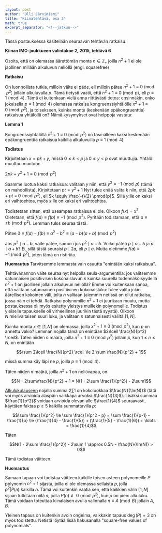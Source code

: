 ```yaml
---
layout: post
author: "Olli Järviniemi"
title: "Kiinatehtävä, osa 3"
math: true
excerpt_separator: "<!--jatkuu-->"
---
```



Tässä postauksessa käsitellään seuraavan tehtävän ratkaisu:

**Kiinan IMO-joukkueen valintakoe 2, 2015, tehtävä 6**

Osoita, että on olemassa äärettömän monta $n \in \mathbb{Z_+}$ joilla $n^2 + 1$ ei ole jaollinen millään alkuluvun neliöllä (engl. squarefree)

<!--jatkuu-->

**Ratkaisu**

On luonnollista tutkia, milloin väite ei päde, eli milloin pätee
$n^2 + 1 \equiv 0 \pmod{p^2}$ jollain alkuluvulla $p$. Tämä tietysti vaatii, että $n^2 + 1 \equiv 0 \pmod{p}$, eli $p \equiv 1 \pmod{4}$. Tämä ei kuitenkaan vielä anna riittävästi tietoa: ensinnäkin, onko jokaisella $p \equiv 1 \pmod{4}$ olemassa ratkaisu kongruenssiyhtälölle $x^2 + 1 \equiv 0 \pmod{p^2}$, ja toisekseen, kuinka monta (keskenään epäkongruenttia) ratkaisua yhtälöllä on? Nämä kysymykset ovat helppoja vastata:

**Lemma 1**

Kongruenssiyhtälöllä $x^2 + 1 \equiv 0 \pmod{p^2}$ on täsmälleen kaksi keskenään epäkongruenttia ratkaisua kaikilla alkuluvuilla $p \equiv 1 \pmod{4}$

**Todistus**

Kirjoitetaan $x = pk + y$, missä $0 \le k < p$ ja $0 \le y < p$ ovat muuttujia. Yhtälö muuttuu muotoon

$2pk + y^2 + 1 \equiv 0 \pmod{p^2}$

Saamme luotua kaksi ratkaisua: valitaan $y$ niin, että $y^2 \equiv -1 \pmod{p}$ (tämä on mahdollista). Kirjoitetaan $pt = y^2 + 1$ Nyt tulee enää valita $k$ niin, että $2pk + pt \equiv 0 \pmod{p^2}$, eli $k \equiv \frac{-t}{2} \pmod{p}$. Sillä $y$:lle on kaksi eri vaihtoehtoa, myös $x$:lle on kaksi eri vaihtoehtoa.

Todistetaan sitten, että useampaa ratkaisua ei ole. Olkoon $f(x) = x^2$. Oletetaan, että $f(a) \equiv f(b) \equiv -1 \pmod{p^2}$. Pyritään todistamaan, että $a \equiv \pm b \pmod{p^2}$. Lemman tulos seuraa tästä.

Pätee $0 \equiv f(a) - f(b) \equiv a^2 - b^2 \equiv (a-b)(a+b) \pmod{p^2}$

Jos $p^2 \mid a - b$, väite pätee, samoin jos $p^2 \mid a + b$. Voiko päteä $p \mid a - b$ ja $p \mid a + b$? Ei, sillä tästä seuraisi $p \mid 2a$, eli $p \mid a$. Mutta oletimme $f(a) \equiv -1 \pmod{p^2}$, joten tämä on ristiriita.

**Huomautus**
Tarvitsemme lemmasta vain osuutta "enintään kaksi ratkaisua".




Tehtävänannon väite seuraa nyt helpolla seula-argumentilla: jos valitsemme satunnaisen positiivisen kokonaisluvun $n$ kuinka suurella todennäköisyydellä $n^2 + 1$ on jaollinen jollain alkuluvun neliöllä? Emme voi kuitenkaan sanoa, että valitaan satunnainen positiivinen kokonaisluku: tulee valita jokin äärellisen kokoinen väli, jolta $n$ valitaan (aiemmin netissä on ollut ratkaisu, jossa näin ei tehdä. Ratkaisu polynomille $n^2 + 1$ ei juurikaan muutu, mutta postauksessa oli myös esitetty yleistys muillekin polynomeille. Todistus yleiselle tapaukselle oli virheellinen juurikin tästä syystä). Olkoon $N$ mielivaltaisen suuri luku, ja valitaan $n$ satunnaisesti väliltä $[1, N]$.

Kuinka monta $x \in [1, N]$ on olemassa, joilla $x^2 + 1 \equiv 0 \pmod{p^2}$, kun $p$ on annettu vakio? Lemman nojalla tämä on enintään $2\lceil \frac{N}{p^2} \rceil$. Täten niiden $n$ määrä, joilla $n^2 + 1 \equiv 0 \pmod{p^2}$ jollain $p$, kun $1 \le n \le N$, on enintään

$$\sum 2\lceil \frac{N}{p^2} \rceil \le 2 \sum \frac{N}{p^2} + 1$$

missä summa käy läpi ne $p$, joilla $p \equiv 1 \pmod{4}$.

Täten niiden $n$ määrä, joilla $n^2 + 1$ on neliövapaa, on

$$N - 2\sum\frac{N}{p^2} + 1 = N(1 - 2\sum \frac{1}{p^2}) - 2\sum1$$

[Alkulukulauseen](https://en.wikipedia.org/wiki/Prime_number_theorem) nojalla summa $2 \sum 1$ on kokoluokkaa $\frac{N}{\ln(N)}$ (tätä voi myös arvioida alaspäin vaikkapa arvoksi $\frac{N}{3}$). Lisäksi summaa $\frac{1}{p^2}$ voidaan arvioida olevan alle $\frac{1}{4}$ seuraavasti, käyttäen faktaa $p \ge 5$ kaikilla summattavilla $p$:

$$\sum \frac{1}{p^2} \le \sum \frac{1}{p^2 - p} = \sum \frac{1}{p-1} - \frac{1}{p} \le (\frac{1}{4} - \frac{1}{5}) + (\frac{1}{5} - \frac{1}{6}) + \ldots = \frac{1}{4}$$

Täten

$$N(1 - 2\sum \frac{1}{p^2}) - 2\sum 1 \approx 0.5N - \frac{N}{\ln(N)} > 0$$

Tämä todistaa väitteen.

**Huomautus**

Samaan tapaan voi todistaa väitteen kaikille toisen asteen polynomeille $P$ polynomin $n^2 + 1$ sijasta, joilla ei ole olemassa sellaista $p$, jolla $p^2 | P(n)$ kaikilla $n$. Tämä voi kuitenkin vaatia sen, että kaikkien välin $[1, N]$ sijaan tutkitaan niitä $n$, joilla $P(n) \not\equiv 0 \pmod{p^2}$, kun $p$ on pieni alkuluku. Tämä voidaan toteuttaa kiinalaisen avulla valinnalla $n \equiv A \pmod{B}$ jollain $A, B$.

Yleinen tapaus on kuitenkin avoin ongelma, vaikkakin tapaus $\deg(P) = 3$ on myös todistettu. Netistä löytää lisää hakusanalla "square-free values of polynomials".
